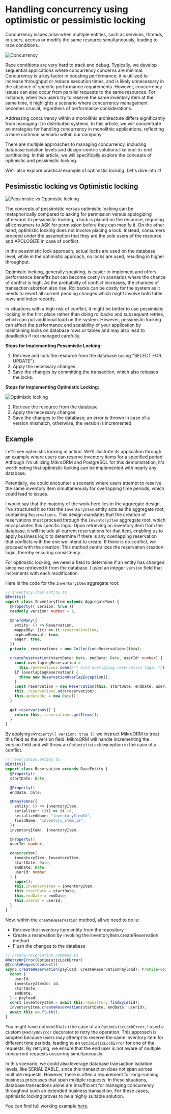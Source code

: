# Handling concurrency using optimistic or pessimistic locking

Concurrency issues arise when multiple entities, such as services, threads, or users, access or modify the same resource simultaneously, leading to race conditions.

![Concurrency](../assets/images/concurrency.png)

Race conditions are very hard to track and debug.
Typically, we develop sequential applications where concurrency concerns are minimal.
Concurrency is a key factor in boosting performance; it is utilized to increase throughput or reduce execution times, and is likely unnecessary in the absence of specific performance requirements.
However, concurrency issues can also occur from parallel requests to the same resources.
For instance, when two users try to reserve the same inventory item at the same time, it highlights a scenario where concurrency management becomes crucial, regardless of performance considerations.

Addressing concurrency within a monolithic architecture differs significantly from managing it in distributed systems. In this article, we will concentrate on strategies for handling concurrency in monolithic applications, reflecting a more common scenario within our company.

There are multiple approaches to managing concurrency, including database isolation levels and design-centric solutions like end-to-end partitioning. In this article, we will specifically explore the concepts of optimistic and pessimistic locking.

We'll also explore practical example of optimistic locking. Let's dive into it!

## Pesimisstic locking vs Optimistic locking

![Pessimistic vs Optimistic locking](../assets/images/pessimistic-vs-optimistic-locking.png)

The concepts of pessimistic versus optimistic locking can be metaphorically compared to asking for permission versus apologizing afterward. In pessimistic locking, a lock is placed on the resource, requiring all consumers to ASK for permission before they can modify it. On the other hand, optimistic locking does not involve placing a lock. Instead, consumers proceed under the assumption that they are the sole users of the resource and APOLOGIZE in case of conflict.

In the pessimistic lock approach, actual locks are used on the database level, while in the optimistic approach, no locks are used, resulting in higher throughput.

Optimistic locking, generally speaking, is easier to implement and offers performance benefits but can become costly in scenarios where the chance of conflict is high.
As the probability of conflict increases, the chances of transaction abortion also rise. Rollbacks can be costly for the system as it needs to revert all current pending changes which might involve both table rows and index records.

In situations with a high risk of conflict, it might be better to use pessimistic locking in the first place rather than doing rollbacks and subsequent retries, which can put additional load on the system.
However, pessimistic locking can affect the performance and scalability of your application by maintaining locks on database rows or tables and may also lead to deadlocks if not managed carefully.

**Steps for Implementing Pessimistic Locking:**

1. Retrieve and lock the resource from the database (using "SELECT FOR UPDATE")
2. Apply the necessary changes
3. Save the changes by committing the transaction, which also releases the locks.

**Steps for Implementing Optimistic Locking:**

![Optimistic locking](../assets/images/optimistic-locking.png)

1. Retrieve the resource from the database
2. Apply the necessary changes
3. Save the changes to the database; an error is thrown in case of a version mismatch, otherwise, the version is incremented

## Example

Let's see optimistic locking in action.
We'll illustrate its application through an example where users can reserve inventory items for a specified period.
Although I'm utilizing MikroORM and PostgreSQL for this demonstration, it's worth noting that optimistic locking can be implemented with nearly any database.

Potentially, we could encounter a scenario where users attempt to reserve the same inventory item simultaneously for overlapping time periods, which could lead to issues.

I would say that the majority of the work here lies in the aggregate design.
I've structured it so that the `InventoryItem` entity acts as the aggregate root, containing `Reservations`. This design mandates that the creation of reservations must proceed through the `InventoryItem` aggregate root, which encapsulates this specific logic.
Upon retrieving an inventory item from the database, it will include all current reservations for that item, enabling us to apply business logic to determine if there is any overlapping reservation that conflicts with the one we intend to create.
If there is no conflict, we proceed with the creation. This method centralizes the reservation creation logic, thereby ensuring consistency.

For optimistic locking, we need a field to determine if an entity has changed since we retrieved it from the database. I used an integer `version` field that increments with each modification.

Here is the code for the `InventoryItem` aggregate root:

```ts
// inventory-item.entity.ts
@Entity()
export class InventoryItem extends AggregateRoot {
  @Property({ version: true })
  readonly version: number = 1;

  @OneToMany({
    entity: () => Reservation,
    mappedBy: (it) => it.reservationItem,
    orphanRemoval: true,
    eager: true,
  })
  private _reservations = new Collection<Reservation>(this);

  createReservation(startDate: Date, endDate: Date, userId: number) {
    const overlapingReservation =
      this.reservations.some(/** Find overlaping reservation logic */);
    if (overlapingReservation) {
      throw new ReservationOverlapException();
    }
    const reservation = new Reservation(this, startDate, endDate, userId);
    this._reservations.add(reservation);
    this.updatedAt = new Date();
  }

  get reservations() {
    return this._reservations.getItems();
  }
}
```

By applying `@Property({ version: true })` we instruct MikroORM to treat this field as the version field.
MikroORM will handle incrementing the version field and will throw an `OptimisticLock` exception in the case of a conflict.

```ts
// reservation.entity.ts
@Entity()
export class Reservation extends BaseEntity {
  @Property()
  startDate: Date;

  @Property()
  endDate: Date;

  @ManyToOne({
    entity: () => InventoryItem,
    serializer: (it) => it.id,
    serializedName: "inventoryItemId",
    fieldName: "inventory_item_id",
  })
  inventoryItem!: InventoryItem;

  @Property()
  userId: number;

  constructor(
    inventoryItem: InventoryItem,
    startDate: Date,
    endDate: Date,
    userId: number
  ) {
    super();
    this.inventoryItem = inventoryItem;
    this.startDate = startDate;
    this.endDate = endDate;
    this.userId = userId;
  }
}
```

Now, within the `createReservation` method, all we need to do is:

- Retrieve the inventory item entity from the repository
- Create a reservation by invoking the inventoryItem.createReservation method
- Flush the changes to the database

```ts
// create-reservation.command.ts
@RetryOnError(OptimisticLockError)
@CreateRequestContext()
async createReservation(payload: CreateReservationPayload): Promise<void> {
  const {
    userId,
    inventoryItemId: id,
    startDate,
    endDate,
  } = payload;
  const inventoryItem = await this.repository.findById(id);
  inventoryItem.createReservation(startDate, endDate, userId);
  await this.em.flush();
}
```

You might have noticed that in the case of an `OptimisticLockError`, I used a custom `@RetryOnError` decorator to retry the operation. This approach is adopted because users may attempt to reserve the same inventory item for different time periods, leading to an `OptimisticLockError` for one of the requests. By retrying, we ensure that the end user is not aware of multiple concurrent requests occurring simultaneously.

In this scenario, we could also leverage database transaction isolation levels, like SERIALIZABLE, since this transaction does not span across multiple requests. However, there is often a requirement for long-running business processes that span multiple requests. In these situations, database transactions alone are insufficient for managing concurrency throughout such an extended business transaction. For these cases, optimistic locking proves to be a highly suitable solution.

You can find full working example [here](https://github.com/ikovac/teem-clone/tree/master/apps/api/src/reservation).
